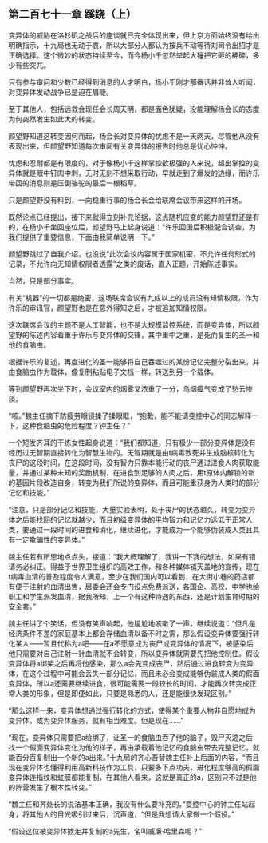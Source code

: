 ## 第二百七十一章 蹊跷（上）
变异体的威胁在洛杉矶之战后的座谈就已完全体现出来，但上京方面始终没有给出明确指示，十九局也无动于衷，所以大部分人都认为按兵不动等待刘司令出招才是正确选择。这个微妙的状态持续至今，而今杨小千忽然举起大锤把它砸的稀碎，多少有些突兀。

只有参与审问和少数已经得到消息的人才明白，杨小千刚才那番话并非耸人听闻，对变异体发动战争已是迫在眉睫。

至于其他人，包括远救会现任会长周天明，都是面色犹疑，没能理解杨会长的态度为何突然发生如此大的转变。

颜望野知道这转变因何而起，杨会长对变异体的忧虑不是一天两天，尽管他从没有表现出来，但颜望野知道每次审阅有关变异体的报告时他总是忧心忡忡。

忧虑和忍耐都是有限度的，对于像杨小千这样掌控欲极强的人来说，超出掌控的变异体就是眼中钉肉中刺，无时无刻不想采取行动，早就走到了爆发的边缘，而许乐带回的消息则是压倒骆驼的最后一根稻草。

只是颜望野没有料到，一向稳重行事的杨会长会给联席会议带来这样的开场。

既然论点已经提出，接下来就得立刻补充论据，这点随机应变的能力颜望野还是有的，在杨小千坐回座位后，颜望野马上起身说道：“许乐回国后积极配合调查，为我们提供了重要信息，下面由我简单说明一下。”

颜望野跳过了自我介绍，也没说“此次会议内容属于国家机密，不允许任何形式的记录，不允许向无知情权限者透露”之类的废话，直入正题，开始陈述事实。

当然，只是部分事实。

有关“机器”的一切都是绝密，这场联席会议有九成以上的成员没有知情权限，作为许乐的审讯官，颜望野也是在意外得知之后，才被追加知情权限。

这次联席会议的主题不是人工智能，也不是大规模监控系统，而是变异体，所以颜望野的陈述内容着重于许乐与变异体的交锋，其中重中之重，是死而复生的圣一和他的食脑虫。

根据许乐的复述，再度进化的圣一能够将自己吞噬过的某份记忆完整分裂出来，并由食脑虫作为载体，像复制粘贴电子文档一样，转送到另一个载体。

等到颜望野再次坐下时，会议室内的烟雾又浓重了一分，乌烟瘴气变成了愁云惨淡。

“咳。”魏主任摘下防疲劳眼镜揉了揉眼眶，“抱歉，能不能请变控中心的同志解释一下，这种食脑虫的危险程度？钟主任？”

一个短发齐耳的干练女性起身说道：“我们都知道，只有极少一部分变异体是没有经历过无智期直接转化为智慧生物的。无智期就是由t病毒致死并生成脑核转化为丧尸的这段时间，在这段时间，没有智力只靠本能行动的丧尸通过进食人肉获取能量，并通过某种未知的奖励机制，在进食到足够的人肉之后，用t原体内解锁的新的基因片段改造自身，转变为我们所说的变异体，而且可能重获身为人类时的部分记忆和技能。”

“注意，只是部分记忆和技能，大量实验表明，处于丧尸的状态越久，转变为变异体之后能找回的记忆就越少，而且初级变异体的平均智力和记忆力远低于正常人类，要通过一段时间的进食和消化，继续进化，才能成为一个能够伪装成人类且具有一定欺骗性的变异体。”

魏主任若有所思地点点头，接道：“我大概理解了，我讲一下我的想法，如果有错请务必纠正。得益于世界卫生组织的高效工作，和各种媒体铺天盖地的宣传，现在t病毒血清的普及程度令人满意，至少在我们国内可以看到，在大街小巷的药店都有便于注射的血清出售，居委会还会专门设点免费派送，各国企、高校、中学也给职工和学生派发血清，据我所知，上一个有这种待遇的东西，还是计划生育时期的安全套。”

魏主任讲了个笑话，但没有笑声响起，他尴尬地咳嗽了一声，继续说道：“但凡是经济条件不差的家庭基本上都会存储血清以备不时之需，那么假设变异体要强行转化某人——暂且代称为a吧——在a不愿意成为丧尸或变异体的情况下，被感染后他只需要对自己注射一针血清就不会转变，所以变异体就需要先把他控制住。假设变异体将a绑架之后再将他感染，那么a会先变成丧尸，然后通过进食转变为变异体，在这个过程中可能会丢失一部分记忆，而且未必会变成能够伪装成人类的假面变异体，所以a还需要继续进食，很可能需要一段较长的时间，才能再次转变成正常人类的形象，但是即便如此，只要是熟悉的人，还是能很快发现区别。”

“那么这样一来，变异体想通过强行转化的方式，使得某个重要人物非自愿地成为变异体，或为变异体服务，就有相当难度。但是现在……”

“现在，变异体只需要把a给绑了，让圣一的食脑虫吞了他的脑子，毁尸灭迹之后找一个假面变异体变化为他的样子，再由承载着他记忆的食脑虫带去完整记忆，就能百分百复制出一个新的a出来。”十九局的齐心吾替魏主任补上后面的内容，“而且现在变异体也懂得利用高新科技作为工具，只要多下点功夫，进化程度够高的假面变异体连指纹和虹膜都能复制，在其他人看来，这就是真正的a，区别只不过是他的阵营发生了根本性转变。”

“魏主任和齐处长的说法基本正确，我没有什么要补充的。”变控中心的钟主任站起身，将其他人的目光吸引过来后，沉声道，“但是我想请大家做一个假设。”

“假设这位被变异体掳走并复制的a先生，名叫威廉·哈里森呢？”

